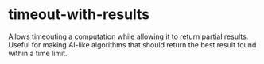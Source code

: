 timeout-with-results
====================

Allows timeouting a computation while allowing it to return partial results. Useful for making AI-like algorithms that should return the best result found within a time limit.